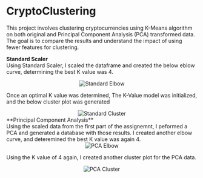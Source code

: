 # CryptoClustering

This project involves clustering cryptocurrencies using K-Means algorithm on both original and Principal Component Analysis (PCA) transformed data. The goal is to compare the results and understand the impact of using fewer features for clustering.

**Standard Scaler**<br>
Using Standard Scaler, I scaled the dataframe and created the below eblow curve, determining the best K value was 4. 

<div style="text-align:center">
    <img src="" alt="Standard Elbow">
</div>

Once an optimal K value was determined, The K-Value model was initialized, and the below cluster plot was generated

<div style="text-align:center">
    <img src="https://github.com/mgtaylor119/CryptoClustering/assets/132225207/0b993e13-609f-4ece-bce5-07ba7edcad3b" alt="Standard Cluster">
</div>
**Principal Component Analysis**<br>
Using the scaled data from the first part of the assignemnt, I peformed a PCA and generated a database with those results. I created another elbow curve, and deteremined the best K value was again 4. 

<div style="text-align:center">
    <img src="" alt="PCA Elbow">
</div>

Using the K value of 4 again, I created another cluster plot for the PCA data. 

<div style="text-align:center">
    <img src="" alt="PCA Cluster">
</div>
